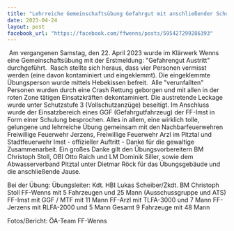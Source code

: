 ```yaml
---
title: "Lehrreiche Gemeinschaftsübung Gefahrgut mit anschließender Schulung"
date: 2023-04-24
layout: post
facebook_url: "https://facebook.com/ffwenns/posts/595427299286393"
---
```


️
Am vergangenen Samstag, den 22. April 2023
wurde im Klärwerk Wenns eine Gemeinschaftsübung mit der Erstmeldung: "Gefahrengut Austritt" durchgeführt. ️
Rasch stellte sich heraus, dass vier Personen vermisst werden (eine davon kontaminiert und eingeklemmt). Die eingeklemmte Übungsperson wurde mittels Hebekissen befreit. ️ Alle "verunfallten" Personen wurden durch eine Crash Rettung geborgen und mit allen in der roten Zone tätigen Einsatzkräften dekontaminiert. 
Die austretende Leckage wurde unter Schutzstufe 3 (Vollschutzanzüge) beseitigt. 
Im Anschluss wurde der Einsatzbereich eines GGF (Gefahrgutfahrzeug) der FF-Imst in Form einer Schulung besprochen. 
Alles in allem, eine wirklich tolle, gelungene und lehrreiche Übung gemeinsam mit den Nachbarfeuerwehren Freiwillige Feuerwehr Jerzens, Freiwillige Feuerwehr Arzl im Pitztal und Stadtfeuerwehr Imst - offizieller Auftritt - Danke für die gewaltige Zusammenarbeit. 
Ein großes Danke gilt den Übungsvorbereitern BM Christoph Stoll, OBI Otto Raich und LM Dominik Siller, sowie dem Abwasserverband Pitztal unter Dietmar Röck für das Übungsgebäude und die anschließende Jause. 

Bei der Übung: 
Übungsleiter: Kdt. HBI Lukas Scheiber/Zkdt. BM Christoph Stoll
FF-Wenns mit 5 Fahrzeugen und 25 Mann (Ausschussgruppe und ATS)
FF-Imst mit GGF / MTF mit 11 Mann
FF-Arzl mit TLFA-3000 und 7 Mann
FF-Jerzens mit RLFA-2000 und 5 Mann
Gesamt 9 Fahrzeuge mit 48 Mann

Fotos/Bericht: ÖA-Team FF-Wenns